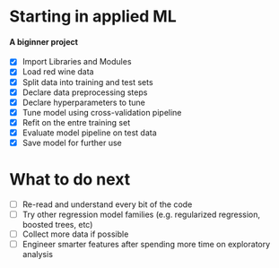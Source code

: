 # Starting in applied ML
#### A biginner project
- [x] Import Libraries and Modules
- [x] Load red wine data
- [x] Split data into training and test sets
- [x] Declare data preprocessing steps
- [x] Declare hyperparameters to tune
- [x] Tune model using cross-validation pipeline
- [x] Refit on the entre training set
- [x] Evaluate model pipeline on test data
- [x] Save model for further use

# What to do next
- [ ] Re-read and understand every bit of the code
- [ ] Try other regression model families (e.g. regularized regression, boosted trees, etc)
- [ ] Collect more data if possible 
- [ ] Engineer smarter features after spending more time on exploratory analysis
